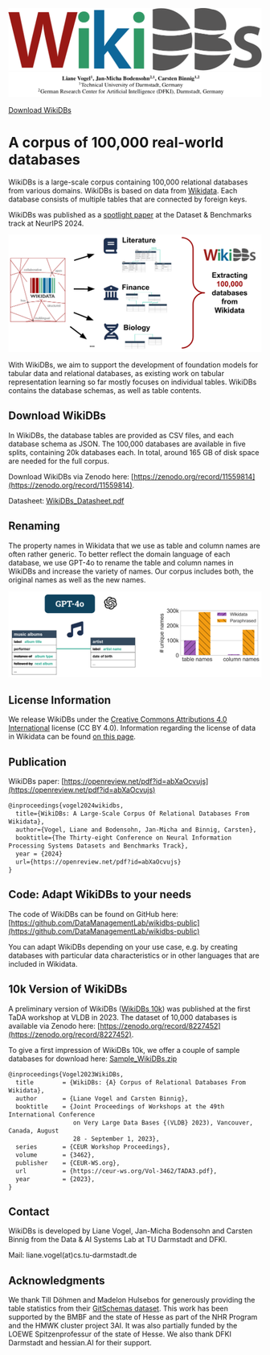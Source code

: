 ![WikiDBs logo](WikiDBs.png)
![WikiDBs authors](authors.png)

[Download WikiDBs](https://zenodo.org/record/11559814)

# A corpus of 100,000 real-world databases

WikiDBs is a large-scale corpus containing 100,000 relational databases from various domains. WikiDBs is based on data from [Wikidata](https://www.wikidata.org/). Each database consists of multiple tables that are connected by foreign keys. 

WikiDBs was published as a [spotlight paper](https://openreview.net/pdf?id=abXaOcvujs) at the Dataset & Benchmarks track at NeurIPS 2024. 

![WikiDBs overview](WikiDBs_header.png)

With WikiDBs, we aim to support the development of foundation models for tabular data and relational databases, as existing work on tabular representation learning so far mostly focuses on individual tables. 
WikiDBs contains the database schemas, as well as table contents.

## Download WikiDBs
In WikiDBs, the database tables are provided as CSV files, and each database schema as JSON. The 100,000 databases are available in five splits, containing 20k databases each. In total, around 165 GB of disk space are needed for the full corpus.

Download WikiDBs via Zenodo here: [https://zenodo.org/record/11559814](https://zenodo.org/record/11559814).

Datasheet: [WikiDBs_Datasheet.pdf](WikiDBs_Datasheet.pdf)

## Renaming
The property names in Wikidata that we use as table and column names are often rather generic.
To better reflect the domain language of each database, we use GPT-4o to rename the table and column names in WikiDBs and increase the variety of names.
Our corpus includes both, the original names as well as the new names.

![WikiDBs renaming](data/Renaming.png)


## License Information
We release WikiDBs under the [Creative Commons Attributions 4.0 International](https://creativecommons.org/licenses/by/4.0/) license (CC BY 4.0). Information regarding the license of data in Wikidata can be found [on this page](https://www.wikidata.org/wiki/Wikidata:Licensing).

## Publication
WikiDBs paper: [https://openreview.net/pdf?id=abXaOcvujs](https://openreview.net/pdf?id=abXaOcvujs)

```
@inproceedings{vogel2024wikidbs,
  title={WikiDBs: A Large-Scale Corpus Of Relational Databases From Wikidata},
  author={Vogel, Liane and Bodensohn, Jan-Micha and Binnig, Carsten},
  booktitle={The Thirty-eight Conference on Neural Information Processing Systems Datasets and Benchmarks Track},
  year = {2024}
  url={https://openreview.net/pdf?id=abXaOcvujs}
}

```

## Code: Adapt WikiDBs to your needs
The code of WikiDBs can be found on GitHub here: [https://github.com/DataManagementLab/wikidbs-public](https://github.com/DataManagementLab/wikidbs-public)

You can adapt WikiDBs depending on your use case, e.g. by creating databases with particular data characteristics or in other languages that are included in Wikidata.

## 10k Version of WikiDBs
A preliminary version of WikiDBs ([WikiDBs 10k](https://ceur-ws.org/Vol-3462/TADA3.pdf)) was published at the first TaDA workshop at VLDB in 2023. 
The dataset of 10,000 databases is available via Zenodo here: [https://zenodo.org/record/8227452](https://zenodo.org/record/8227452).

To give a first impression of WikiDBs 10k, we offer a couple of sample databases for download here: [Sample_WikiDBs.zip](data/Sample_WikiDBs.zip)

```
@inproceedings{Vogel2023WikiDBs,
  title        = {WikiDBs: {A} Corpus of Relational Databases From Wikidata},
  author       = {Liane Vogel and Carsten Binnig},
  booktitle    = {Joint Proceedings of Workshops at the 49th International Conference
                  on Very Large Data Bases {(VLDB} 2023), Vancouver, Canada, August
                  28 - September 1, 2023},
  series       = {CEUR Workshop Proceedings},
  volume       = {3462},
  publisher    = {CEUR-WS.org},
  url          = {https://ceur-ws.org/Vol-3462/TADA3.pdf},
  year         = {2023},
}
```
## Contact
WikiDBs is developed by Liane Vogel, Jan-Micha Bodensohn and Carsten Binnig from the Data & AI Systems Lab at TU Darmstadt and DFKI. 

Mail: liane.vogel(at)cs.tu-darmstadt.de

## Acknowledgments
We thank Till Döhmen and Madelon Hulsebos for generously providing the table statistics from their [GitSchemas dataset](https://github.com/tdoehmen/gitschemas).
This work has been supported by the BMBF and the state of Hesse as part of the NHR Program and the HMWK cluster project 3AI. It was also partially funded by the LOEWE Spitzenprofessur of the state of Hesse. We also thank DFKI Darmstadt and hessian.AI for their support.
